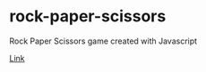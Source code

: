# rock-paper-scissors

Rock Paper Scissors game created with Javascript

<a href="https://ncontin.github.io/rock-paper-scissors/">Link</a>

